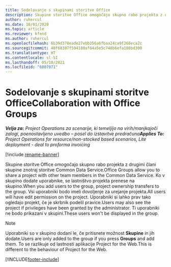 ```yaml
---
title: Sodelovanje s skupinami storitve Office
description: Skupine storitve Office omogočajo skupno rabo projekta z drugimi člani skupine znotraj storitve Common Data Service.
author: ruhercul
ms.date: 10/01/2020
ms.topic: article
ms.reviewer: kfend
ms.author: ruhercul
ms.openlocfilehash: 6b39d370eade27ebb256a6fbaa24ca9f268eca2c
ms.sourcegitcommit: 40f68387f594180af64a5e5c748b6efa188bd300
ms.translationtype: HT
ms.contentlocale: sl-SI
ms.lasthandoff: 05/10/2021
ms.locfileid: "6007071"
---
```

# <a name="collaboration-with-office-groups"></a><span data-ttu-id="acbf5-103">Sodelovanje s skupinami storitve Office</span><span class="sxs-lookup"><span data-stu-id="acbf5-103">Collaboration with Office Groups</span></span>

<span data-ttu-id="acbf5-104">_**Velja za:** Project Operations za scenarije, ki temeljijo na virih/manjkajoči zalogi, poenostavljeno uvedbo – posel do izstavitve predračuna_</span><span class="sxs-lookup"><span data-stu-id="acbf5-104">_**Applies To:** Project Operations for resource/non-stocked based scenarios, Lite deployment - deal to proforma invoicing_</span></span>

[!include [rename-banner](~/includes/cc-data-platform-banner.md)]

<span data-ttu-id="acbf5-105">Skupine storitve Office omogočajo skupno rabo projekta z drugimi člani skupine znotraj storitve Common Data Service.</span><span class="sxs-lookup"><span data-stu-id="acbf5-105">Office Groups allow you to share a project with other team members in the Common Data Service.</span></span> <span data-ttu-id="acbf5-106">Ko v skupino dodate uporabnike, se lastništvo projekta prenese na skupino.</span><span class="sxs-lookup"><span data-stu-id="acbf5-106">When you add users to the group, project ownership transfers to the group.</span></span> <span data-ttu-id="acbf5-107">Vsi uporabniki bodo imeli dovoljenje za urejanje projekta.</span><span class="sxs-lookup"><span data-stu-id="acbf5-107">All users will have edit permission on the project.</span></span> <span data-ttu-id="acbf5-108">Uporabniki si lahko prav tako ogledajo projekt, če je skrbnik podelil pravice.</span><span class="sxs-lookup"><span data-stu-id="acbf5-108">Users may also see the project if privileges have been granted by the administrator.</span></span> <span data-ttu-id="acbf5-109">Ti uporabniki ne bodo prikazani v skupini.</span><span class="sxs-lookup"><span data-stu-id="acbf5-109">These users won't be displayed in the group.</span></span>

> [!NOTE] 
> <span data-ttu-id="acbf5-110">Uporabniki so v skupino dodani le, če pritisnete možnost **Skupine** in jih dodate.</span><span class="sxs-lookup"><span data-stu-id="acbf5-110">Users are only added to the group if you press **Groups** and add them.</span></span> <span data-ttu-id="acbf5-111">To se razlikuje od lastnosti aplikacije Project for the Web.</span><span class="sxs-lookup"><span data-stu-id="acbf5-111">This is different to the behaviour of Project for the Web.</span></span> 



[!INCLUDE[footer-include](../includes/footer-banner.md)]